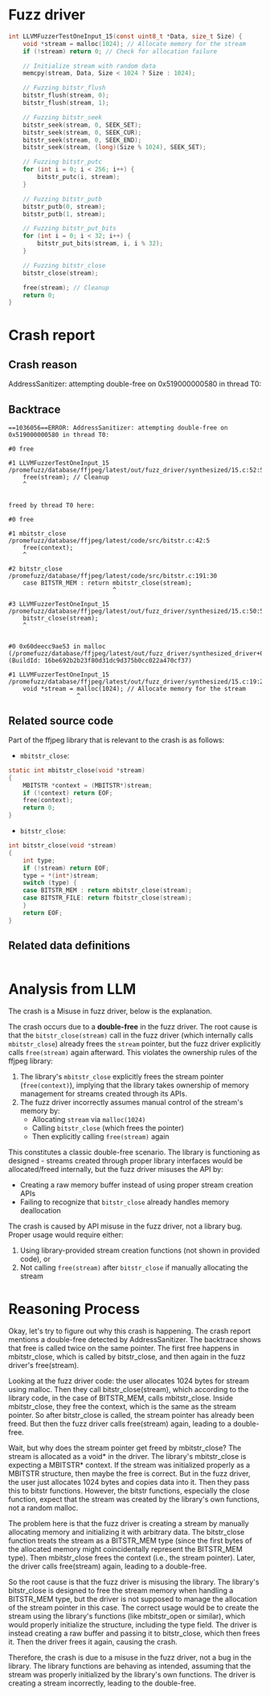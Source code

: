 # Fuzz driver

```c
int LLVMFuzzerTestOneInput_15(const uint8_t *Data, size_t Size) {
    void *stream = malloc(1024); // Allocate memory for the stream
    if (!stream) return 0; // Check for allocation failure

    // Initialize stream with random data
    memcpy(stream, Data, Size < 1024 ? Size : 1024);

    // Fuzzing bitstr_flush
    bitstr_flush(stream, 0);
    bitstr_flush(stream, 1);

    // Fuzzing bitstr_seek
    bitstr_seek(stream, 0, SEEK_SET);
    bitstr_seek(stream, 0, SEEK_CUR);
    bitstr_seek(stream, 0, SEEK_END);
    bitstr_seek(stream, (long)(Size % 1024), SEEK_SET);

    // Fuzzing bitstr_putc
    for (int i = 0; i < 256; i++) {
        bitstr_putc(i, stream);
    }

    // Fuzzing bitstr_putb
    bitstr_putb(0, stream);
    bitstr_putb(1, stream);

    // Fuzzing bitstr_put_bits
    for (int i = 0; i < 32; i++) {
        bitstr_put_bits(stream, i, i % 32);
    }

    // Fuzzing bitstr_close
    bitstr_close(stream);

    free(stream); // Cleanup
    return 0;
}
```

# Crash report

## Crash reason

AddressSanitizer: attempting double-free on 0x519000000580 in thread T0:

## Backtrace

```
==1036056==ERROR: AddressSanitizer: attempting double-free on 0x519000000580 in thread T0:

#0 free

#1 LLVMFuzzerTestOneInput_15
/promefuzz/database/ffjpeg/latest/out/fuzz_driver/synthesized/15.c:52:5
    free(stream); // Cleanup
    ^


freed by thread T0 here:

#0 free

#1 mbitstr_close
/promefuzz/database/ffjpeg/latest/code/src/bitstr.c:42:5
    free(context);
    ^

#2 bitstr_close
/promefuzz/database/ffjpeg/latest/code/src/bitstr.c:191:30
    case BITSTR_MEM : return mbitstr_close(stream);
                             ^

#3 LLVMFuzzerTestOneInput_15
/promefuzz/database/ffjpeg/latest/out/fuzz_driver/synthesized/15.c:50:5
    bitstr_close(stream);
    ^


#0 0x60deecc9ae53 in malloc (/promefuzz/database/ffjpeg/latest/out/fuzz_driver/synthesized_driver+0x117e53) (BuildId: 16be692b2b23f80d31dc9d375b0cc022a470cf37)

#1 LLVMFuzzerTestOneInput_15
/promefuzz/database/ffjpeg/latest/out/fuzz_driver/synthesized/15.c:19:20
    void *stream = malloc(1024); // Allocate memory for the stream
                   ^
```

## Related source code

Part of the ffjpeg library that is relevant to the crash is as follows:

- `mbitstr_close`:
```c
static int mbitstr_close(void *stream)
{
    MBITSTR *context = (MBITSTR*)stream;
    if (!context) return EOF;
    free(context);
    return 0;
}
```

- `bitstr_close`:
```c
int bitstr_close(void *stream)
{
    int type;
    if (!stream) return EOF;
    type = *(int*)stream;
    switch (type) {
    case BITSTR_MEM : return mbitstr_close(stream);
    case BITSTR_FILE: return fbitstr_close(stream);
    }
    return EOF;
}
```

## Related data definitions

```c

```

# Analysis from LLM

The crash is a Misuse in fuzz driver, below is the explanation.

The crash occurs due to a **double-free** in the fuzz driver. The root cause is that the `bitstr_close(stream)` call in the fuzz driver (which internally calls `mbitstr_close`) already frees the `stream` pointer, but the fuzz driver explicitly calls `free(stream)` again afterward. This violates the ownership rules of the ffjpeg library:

1. The library's `mbitstr_close` explicitly frees the stream pointer (`free(context)`), implying that the library takes ownership of memory management for streams created through its APIs.
2. The fuzz driver incorrectly assumes manual control of the stream's memory by:
   - Allocating `stream` via `malloc(1024)`
   - Calling `bitstr_close` (which frees the pointer)
   - Then explicitly calling `free(stream)` again

This constitutes a classic double-free scenario. The library is functioning as designed - streams created through proper library interfaces would be allocated/freed internally, but the fuzz driver misuses the API by:
- Creating a raw memory buffer instead of using proper stream creation APIs
- Failing to recognize that `bitstr_close` already handles memory deallocation

The crash is caused by API misuse in the fuzz driver, not a library bug. Proper usage would require either:
1. Using library-provided stream creation functions (not shown in provided code), or
2. Not calling `free(stream)` after `bitstr_close` if manually allocating the stream

# Reasoning Process

Okay, let's try to figure out why this crash is happening. The crash report mentions a double-free detected by AddressSanitizer. The backtrace shows that free is called twice on the same pointer. The first free happens in mbitstr_close, which is called by bitstr_close, and then again in the fuzz driver's free(stream). 

Looking at the fuzz driver code: the user allocates 1024 bytes for stream using malloc. Then they call bitstr_close(stream), which according to the library code, in the case of BITSTR_MEM, calls mbitstr_close. Inside mbitstr_close, they free the context, which is the same as the stream pointer. So after bitstr_close is called, the stream pointer has already been freed. But then the fuzz driver calls free(stream) again, leading to a double-free.

Wait, but why does the stream pointer get freed by mbitstr_close? The stream is allocated as a void* in the driver. The library's mbitstr_close is expecting a MBITSTR* context. If the stream was initialized properly as a MBITSTR structure, then maybe the free is correct. But in the fuzz driver, the user just allocates 1024 bytes and copies data into it. Then they pass this to bitstr functions. However, the bitstr functions, especially the close function, expect that the stream was created by the library's own functions, not a random malloc. 

The problem here is that the fuzz driver is creating a stream by manually allocating memory and initializing it with arbitrary data. The bitstr_close function treats the stream as a BITSTR_MEM type (since the first bytes of the allocated memory might coincidentally represent the BITSTR_MEM type). Then mbitstr_close frees the context (i.e., the stream pointer). Later, the driver calls free(stream) again, leading to a double-free. 

So the root cause is that the fuzz driver is misusing the library. The library's bitstr_close is designed to free the stream memory when handling a BITSTR_MEM type, but the driver is not supposed to manage the allocation of the stream pointer in this case. The correct usage would be to create the stream using the library's functions (like mbitstr_open or similar), which would properly initialize the structure, including the type field. The driver is instead creating a raw buffer and passing it to bitstr_close, which then frees it. Then the driver frees it again, causing the crash.

Therefore, the crash is due to a misuse in the fuzz driver, not a bug in the library. The library functions are behaving as intended, assuming that the stream was properly initialized by the library's own functions. The driver is creating a stream incorrectly, leading to the double-free.